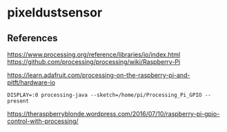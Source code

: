 # pixeldustsensor

## References

https://www.processing.org/reference/libraries/io/index.html
https://github.com/processing/processing/wiki/Raspberry-Pi

https://learn.adafruit.com/processing-on-the-raspberry-pi-and-pitft/hardware-io

	DISPLAY=:0 processing-java --sketch=/home/pi/Processing_Pi_GPIO --present

https://theraspberryblonde.wordpress.com/2016/07/10/raspberry-pi-gpio-control-with-processing/
